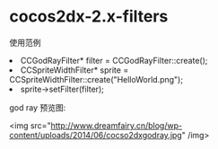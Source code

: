 cocos2dx-2.x-filters
====================

使用范例
<li>CCGodRayFilter* filter = CCGodRayFilter::create();</li>
<li>CCSpriteWidthFilter* sprite = CCSpriteWidthFilter::create("HelloWorld.png");</li>
<li>sprite->setFilter(filter);</li>

god ray 预览图:

<img src="http://www.dreamfairy.cn/blog/wp-content/uploads/2014/06/cocso2dxgodray.jpg" /img>
